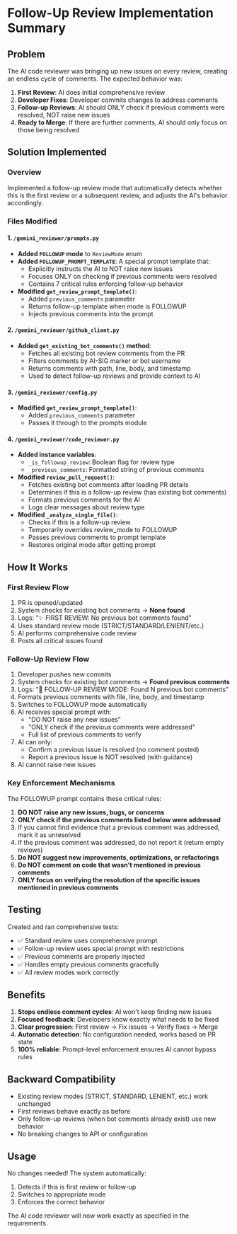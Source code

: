 # Follow-Up Review Implementation Summary

## Problem
The AI code reviewer was bringing up new issues on every review, creating an endless cycle of comments. The expected behavior was:
1. **First Review**: AI does initial comprehensive review
2. **Developer Fixes**: Developer commits changes to address comments
3. **Follow-up Reviews**: AI should ONLY check if previous comments were resolved, NOT raise new issues
4. **Ready to Merge**: If there are further comments, AI should only focus on those being resolved

## Solution Implemented

### Overview
Implemented a follow-up review mode that automatically detects whether this is the first review or a subsequent review, and adjusts the AI's behavior accordingly.

### Files Modified

#### 1. `/gemini_reviewer/prompts.py`
- **Added `FOLLOWUP` mode** to `ReviewMode` enum
- **Added `FOLLOWUP_PROMPT_TEMPLATE`**: A special prompt template that:
  - Explicitly instructs the AI to NOT raise new issues
  - Focuses ONLY on checking if previous comments were resolved
  - Contains 7 critical rules enforcing follow-up behavior
- **Modified `get_review_prompt_template()`**: 
  - Added `previous_comments` parameter
  - Returns follow-up template when mode is FOLLOWUP
  - Injects previous comments into the prompt

#### 2. `/gemini_reviewer/github_client.py`
- **Added `get_existing_bot_comments()` method**:
  - Fetches all existing bot review comments from the PR
  - Filters comments by AI-SIG marker or bot username
  - Returns comments with path, line, body, and timestamp
  - Used to detect follow-up reviews and provide context to AI

#### 3. `/gemini_reviewer/config.py`
- **Modified `get_review_prompt_template()`**:
  - Added `previous_comments` parameter
  - Passes it through to the prompts module

#### 4. `/gemini_reviewer/code_reviewer.py`
- **Added instance variables**:
  - `_is_followup_review`: Boolean flag for review type
  - `_previous_comments`: Formatted string of previous comments
- **Modified `review_pull_request()`**:
  - Fetches existing bot comments after loading PR details
  - Determines if this is a follow-up review (has existing bot comments)
  - Formats previous comments for the AI
  - Logs clear messages about review type
- **Modified `_analyze_single_file()`**:
  - Checks if this is a follow-up review
  - Temporarily overrides review_mode to FOLLOWUP
  - Passes previous comments to prompt template
  - Restores original mode after getting prompt

## How It Works

### First Review Flow
1. PR is opened/updated
2. System checks for existing bot comments → **None found**
3. Logs: "✨ FIRST REVIEW: No previous bot comments found"
4. Uses standard review mode (STRICT/STANDARD/LENIENT/etc.)
5. AI performs comprehensive code review
6. Posts all critical issues found

### Follow-Up Review Flow
1. Developer pushes new commits
2. System checks for existing bot comments → **Found previous comments**
3. Logs: "🔄 FOLLOW-UP REVIEW MODE: Found N previous bot comments"
4. Formats previous comments with file, line, body, and timestamp
5. Switches to FOLLOWUP mode automatically
6. AI receives special prompt with:
   - "DO NOT raise any new issues"
   - "ONLY check if the previous comments were addressed"
   - Full list of previous comments to verify
7. AI can only:
   - Confirm a previous issue is resolved (no comment posted)
   - Report a previous issue is NOT resolved (with guidance)
8. AI cannot raise new issues

### Key Enforcement Mechanisms

The FOLLOWUP prompt contains these critical rules:
1. **DO NOT raise any new issues, bugs, or concerns**
2. **ONLY check if the previous comments listed below were addressed**
3. If you cannot find evidence that a previous comment was addressed, mark it as unresolved
4. If the previous comment was addressed, do not report it (return empty reviews)
5. **Do NOT suggest new improvements, optimizations, or refactorings**
6. **Do NOT comment on code that wasn't mentioned in previous comments**
7. **ONLY focus on verifying the resolution of the specific issues mentioned in previous comments**

## Testing

Created and ran comprehensive tests:
- ✅ Standard review uses comprehensive prompt
- ✅ Follow-up review uses special prompt with restrictions
- ✅ Previous comments are properly injected
- ✅ Handles empty previous comments gracefully
- ✅ All review modes work correctly

## Benefits

1. **Stops endless comment cycles**: AI won't keep finding new issues
2. **Focused feedback**: Developers know exactly what needs to be fixed
3. **Clear progression**: First review → Fix issues → Verify fixes → Merge
4. **Automatic detection**: No configuration needed, works based on PR state
5. **100% reliable**: Prompt-level enforcement ensures AI cannot bypass rules

## Backward Compatibility

- Existing review modes (STRICT, STANDARD, LENIENT, etc.) work unchanged
- First reviews behave exactly as before
- Only follow-up reviews (when bot comments already exist) use new behavior
- No breaking changes to API or configuration

## Usage

No changes needed! The system automatically:
1. Detects if this is first review or follow-up
2. Switches to appropriate mode
3. Enforces the correct behavior

The AI code reviewer will now work exactly as specified in the requirements.

